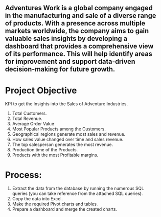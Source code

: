 ## Adventures Work is a global company engaged in the manufacturing and sale of a diverse range of products. With a presence across multiple markets worldwide, the company aims to gain valuable sales insights by developing a dashboard that provides a comprehensive view of its performance. This will help identify areas for improvement and support data-driven decision-making for future growth.
# Project Objective
KPI to get the Insights into the Sales of Adventure Industries.
1.	Total Customers.
2.	Total Revenue.
3.	Average Order Value
4.	Most Popular Products among the Customers.
5.	Geographical regions generate most sales and revenue.
6.	How sales value changed over time and sales revenue.
7.	The top salesperson generates the most revenue.
8.	Production time of the Products.
9.	Products with the most Profitable margins.

# Process:
1.	Extract the data from the database by running the numerous SQL queries (you can take reference from the attached SQL queries).
2.	Copy the data into Excel.
3.	Make the required Pivot charts and tables.
4.	Prepare a dashboard and merge the created charts.

